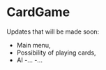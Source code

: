 # CardGame

Updates that will be made soon:
- Main menu,
- Possibility of playing cards,
- AI
-...
-...
